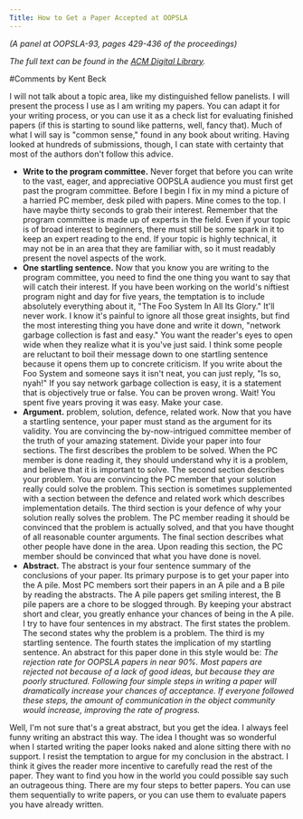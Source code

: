 ```yaml
---
Title: How to Get a Paper Accepted at OOPSLA
---
```


*(A panel at OOPSLA-93, pages 429-436 of the proceedings)*

*The full text can be found in the [ACM Digital Library](http://dl.acm.org/citation.cfm?id=165934).*

#Comments by Kent Beck

I will not talk about a topic area, like my distinguished fellow panelists. I will present the process I use as I am writing my papers. You can adapt it for your writing process, or you can use it as a check list for evaluating finished papers (if this is starting to sound like patterns, well, fancy that). Much of what I will say is "common sense," found in any book about writing. Having looked at hundreds of submissions, though, I can state with certainty that most of the authors don't follow this advice.


- **Write to the program committee.** Never forget that before you can write to the vast, eager, and appreciative OOPSLA audience you must first get past the program committee. Before I begin I fix in my mind a picture of a harried PC member, desk piled with papers. Mine comes to the top. I have maybe thirty seconds to grab their interest. Remember that the program committee is made up of experts in the field. Even if your topic is of broad interest to beginners, there must still be some spark in it to keep an expert reading to the end. If your topic is highly technical, it may not be in an area that they are familiar with, so it must readably present the novel aspects of the work.
- **One startling sentence.** Now that you know you are writing to the program committee, you need to find the one thing you want to say that will catch their interest. If you have been working on the world's niftiest program night and day for five years, the temptation is to include absolutely everything about it, "The Foo System In All Its Glory." It'll never work. I know it's painful to ignore all those great insights, but find the most interesting thing you have done and write it down, "network garbage collection is fast and easy." You want the reader's eyes to open wide when they realize what it is you've just said. I think some people are reluctant to boil their message down to one startling sentence because it opens them up to concrete criticism. If you write about the Foo System and someone says it isn't neat, you can just reply, "Is so, nyah!" If you say network garbage collection is easy, it is a statement that is objectively true or false. You can be proven wrong. Wait! You spent five years proving it was easy. Make your case.
- **Argument.** problem, solution, defence, related work. Now that you have a startling sentence, your paper must stand as the argument for its validity. You are convincing the by-now-intrigued committee member of the truth of your amazing statement. Divide your paper into four sections. The first describes the problem to be solved. When the PC member is done reading it, they should understand why it is a problem, and believe that it is important to solve. The second section describes your problem. You are convincing the PC member that your solution really could solve the problem. This section is sometimes supplemented with a section between the defence and related work which describes implementation details. The third section is your defence of why your solution really solves the problem. The PC member reading it should be convinced that the problem is actually solved, and that you have thought of all reasonable counter arguments. The final section describes what other people have done in the area. Upon reading this section, the PC member should be convinced that what you have done is novel.
- **Abstract.** The abstract is your four sentence summary of the conclusions of your paper. Its primary purpose is to get your paper into the A pile. Most PC members sort their papers in an A pile and a B pile by reading the abstracts. The A pile papers get smiling interest, the B pile papers are a chore to be slogged through. By keeping your abstract short and clear, you greatly enhance your chances of being in the A pile. I try to have four sentences in my abstract. The first states the problem. The second states why the problem is a problem. The third is my startling sentence. The fourth states the implication of my startling sentence. An abstract for this paper done in this style would be:
*The rejection rate for OOPSLA papers in near 90%. Most papers are rejected not because of a lack of good ideas, but because they are poorly structured. Following four simple steps in writing a paper will dramatically increase your chances of acceptance. If everyone followed these steps, the amount of communication in the object community would increase, improving the rate of progress.*

Well, I'm not sure that's a great abstract, but you get the idea. I always feel funny writing an abstract this way. The idea I thought was so wonderful when I started writing the paper looks naked and alone sitting there with no support. I resist the temptation to argue for my conclusion in the abstract. I think it gives the reader more incentive to carefully read the rest of the paper. They want to find you how in the world you could possible say such an outrageous thing. There are my four steps to better papers. You can use them sequentially to write papers, or you can use them to evaluate papers you have already written.
